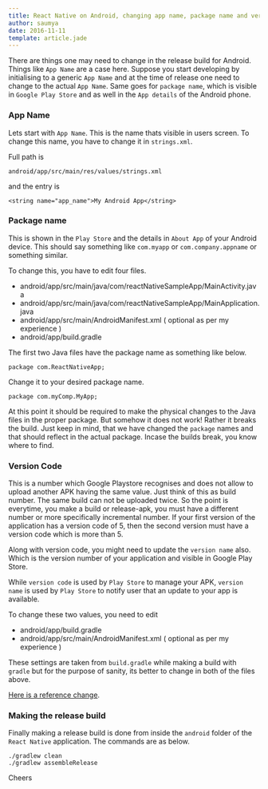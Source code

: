 ```yaml
---
title: React Native on Android, changing app name, package name and version code
author: saumya
date: 2016-11-11
template: article.jade
---
```


There are things one may need to change in the release build for Android. 
Things like `App Name` are a case here. Suppose you start developing by initialising to a generic `App Name` and at the time of release one need to change to the actual `App Name`. Same goes for `package name`, which is visible in `Google Play Store` and as well in the `App details` of the Android phone. 
<span class="more"></span>



### App Name

Lets start with `App Name`. This is the name thats visible in users screen. To change this name, you have to change it in `strings.xml`.

Full path is 

```
android/app/src/main/res/values/strings.xml
```          

and the entry is 
```
<string name="app_name">My Android App</string>
```



### Package name

This is shown in the `Play Store` and the details in `About App` of your Android device. This should say something like `com.myapp` or `com.company.appname` or something similar. 

To change this, you have to edit four files. 

 - android/app/src/main/java/com/reactNativeSampleApp/MainActivity.java
 - android/app/src/main/java/com/reactNativeSampleApp/MainApplication.java
 - android/app/src/main/AndroidManifest.xml ( optional as per my experience )
 - android/app/build.gradle

The first two Java files have the package name as something like below.
```
package com.ReactNativeApp;
```

Change it to your desired package name.
```
package com.myComp.MyApp;
```

At this point it should be required to make the physical changes to the Java files in the proper package. But somehow it does not work! Rather it breaks the build. Just keep in mind, that we have changed the `package` names and that should reflect in the actual package. Incase the builds break, you know where to find.

### Version Code

This is a number which Google Playstore recognises and does not allow to upload another APK having the same value. Just think of this as build number. The same build can not be uploaded twice. So the point is everytime, you make a build or release-apk, you must have a different number or more specifically incremental number. If your first version of the application has a version code of 5, then the second version must have a version code which is more than 5. 

Along with version code, you might need to update the `version name` also. Which is the version number of your application and visible in Google Play Store. 

While `version code` is used by `Play Store` to manage your APK, `version name` is used by `Play Store` to notify user that an update to your app is available.

To change these two values, you need to edit 
 
 - android/app/build.gradle
 - android/app/src/main/AndroidManifest.xml ( optional as per my experience )

These settings are taken from `build.gradle` while making a build with `gradle` but for the purpose of sanity, its better to change in both of the files above. 

[Here is a reference change][2].

### Making the release build

Finally making a release build is done from inside the `android` folder of the `React Native` application. The commands are as below.


```
./gradlew clean
./gradlew assembleRelease
```



Cheers











[1]: https://facebook.github.io/react-native/
[2]: https://github.com/saumya/aRnDot36One/commit/7c1855bc1e5eee29294278e5a849ef9693730902
[3]: https://github.com/saumya/aRnDot36One/blob/7f52ce50368aaa2f2207f2dc70c72b90d584a0d7/android/app/src/main/res/values/strings.xml














